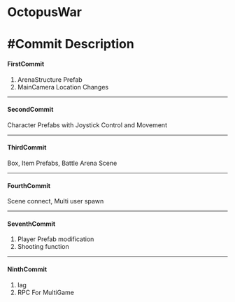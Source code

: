# OctopusWar




#Commit Description
=======================
#### FirstCommit 
1. ArenaStructure Prefab
2. MainCamera Location Changes

-----------------------
#### SecondCommit 
Character Prefabs with Joystick Control and Movement

-----------------------
#### ThirdCommit
Box, Item Prefabs, Battle Arena Scene

-----------------------
#### FourthCommit
Scene connect, Multi user spawn

-----------------------
#### SeventhCommit
1. Player Prefab modification
2. Shooting function

-----------------------
#### NinthCommit
1. lag
2. RPC For MultiGame



